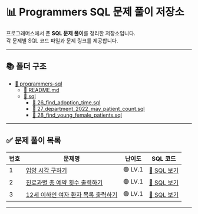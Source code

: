 # 📊 Programmers SQL 문제 풀이 저장소

프로그래머스에서 푼 **SQL 문제 풀이**를 정리한 저장소입니다.  
각 문제별 SQL 코드 파일과 문제 링크를 제공합니다.

---

## 📚 폴더 구조
- [📂 programmers-sql](./)
    - [📄 README.md](./README.md)
    - [📂 sql](./sql/)
        - [📄 26_find_adoption_time.sql](./sql/26_find_adoption_time.sql)
        - [📄 27_department_2022_may_patient_count.sql](./sql/27_department_2022_may_patient_count.sql)
        - [📄 28_find_young_female_patients.sql](./sql/28_find_young_female_patients.sql)

---

## ✅ 문제 풀이 목록

| 번호 | 문제명                                                                                       | 난이도 | SQL 코드                                     |
|----|-------------------------------------------------------------------------------------------|--------|--------------------------------------------|
| 1 | [입양 시각 구하기](https://school.programmers.co.kr/learn/courses/30/lessons/59412)              | 🟢 LV.1 | [🔗 SQL 보기](sql/26_find_adoption_time.sql) |
| 2 | [진료과별 총 예약 횟수 출력하기](https://school.programmers.co.kr/learn/courses/30/lessons/132202)     | 🟢 LV.1 | [🔗 SQL 보기](sql/27_department_2022_may_patient_count.sql) |
| 3 | [12세 이하인 여자 환자 목록 출력하기](https://school.programmers.co.kr/learn/courses/30/lessons/132201) | 🟢 LV.1 | [🔗 SQL 보기](28_find_young_female_patients.sql) |                                                                          |


---
